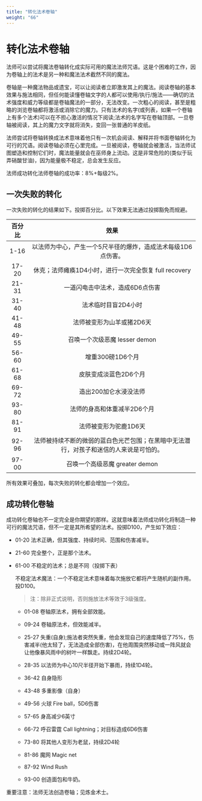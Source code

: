 ```yaml
---
title: "转化法术卷轴"
weight: "66"
---
```

# 转化法术卷轴

法师可以尝试将魔法卷轴转化成实际可用的魔法法师咒语。这是个困难的工作，因为卷轴上的法术是另一种和魔法法术截然不同的魔法。

卷轴是一种魔法物品或遗宝，可以让阅读者立即激发其上的魔法。阅读卷轴的基本效果与施法相同，但任何能读懂卷轴文字的人都可以使用/执行/施法——确切的法术强度和威力等级都是卷轴魔法的一部分，无法改变。一次粗心的阅读，甚至是粗略的浏览卷轴都将激活或消除它的魔力。只有法术的名字(或列表，如果一个卷轴上有多个法术)可以在不担心激活的情况下阅读;法术的名字写在卷轴顶部。一旦卷轴被阅读，其上的魔力文字就将消失，变回一张普通的羊皮纸。

法师尝试将卷轴转换成法术意味着他只有一次机会阅读、解释并将书面卷轴转化为可行的咒语。阅读卷轴必须在心里完成。一旦被阅读，卷轴就会被激活，当法师试图塑造和控制它们时，魔法能量就会在巫师身上流动。这是非常危险的(类似于玩弄硝酸甘油)，因为能量极不稳定，总会发生反应。

法师成功转化法师卷轴的成功率：8%+每级2%。

## 一次失败的转化

一次失败的转化的结果如下。投掷百分比。以下效果无法通过投掷豁免而规避。

| 百分比 |                                          效果                                          |
| :----: | :------------------------------------------------------------------------------------: |
| 1\-16  |              以法师为中心，产生一个5尺半径的爆炸，造成法术每级1D6点伤害。              |
| 17\-20 |                 休克；法师瘫痪1D4小时，进行一次完全恢复 full recovery                  |
| 21\-31 |                            一道闪电击中法术，造成6D6点伤害                             |
| 31\-40 |                                  法术临时目盲2D4小时                                   |
| 41\-48 |                               法师被变形为山羊或猪2D6天                                |
| 49\-55 |                             召唤一个次级恶魔 lesser demon                              |
| 56\-60 |                                    增重300磅1D6个月                                    |
| 61\-68 |                                 皮肤变成淡蓝色2D6个月                                  |
| 69\-72 |                                 造出200加仑水浸没法师                                  |
| 93\-80 |                              法师的身高和体重减半2D6个月                               |
| 81\-91 |                                 法师被变形为驼鹿1D6天                                  |
| 92\-96 | 法师被持续不断的微弱的蓝白色光芒包围；在黑暗中无法潜行，对孩子和迷信的人来说是可怕的。 |
| 97\-00 |                             召唤一个高级恶魔 greater demon                             |



所有效果可叠加，每次失败的转化都会增加一个效应。

## 成功转化卷轴

成功转化卷轴也不一定完全是你期望的那样。这就意味着法师成功转化将制造一种可行的魔法咒语，但不一定是其所希望的法术。投掷D100，产生如下效应：

- 01-20 法术正确，但其强度、持续时间、范围和伤害减半。

- 21-60 完全整个，正是那个法术。

- 61-00 不稳定的法术；总是不同（投掷下表）

    不稳定法术魔法：一个不稳定法术意味着每次施放它都将产生随机的副作用。投D100。

    > 注：除非正式说明，否则施放法术等效于3级强度。

  - 01-08 卷轴原法术，拥有全部效能。

  - 09-24 卷轴原法术，但效能减半。

  - 25-27 失重(自身);施法者突然失重，他会发现自己的速度降低了75%，伤害减半(他太轻了，无法造成全部伤害)，在他周围突然移动或一阵风就会让他像暴风雨中的树叶一样飘走。持续2D4轮。

  - 28-35 以法师为中心10尺半径开始下暴雨，持续1D4轮。

  - 36-42 自身隐形

  - 43-48 多重影像（自身）

  - 49-56 火球 Fire ball，5D6伤害

  - 57-65 身高减少6英寸

  - 66-72 呼召雷霆 Call lightning；对目标造成6D6伤害

  - 73-80 将其他人变形为老鼠，持续2D4轮

  - 81-86 魔网 Magic net

  - 87-92 Wind Rush

  - 93-00 创造面包和牛奶。

重要注意：法师无法创造卷轴；见炼金术士。
